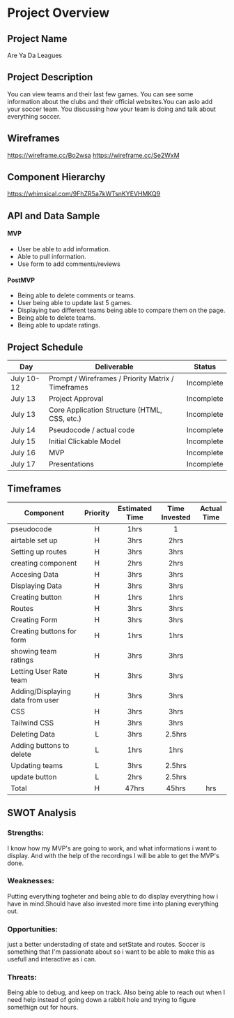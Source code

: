 # Project Overview

## Project Name

Are Ya Da Leagues

## Project Description

You can view teams and their last few games. You can see some information about the clubs and their official websites.You can aslo add your soccer team. You discussing how your team is doing and talk about everything soccer.

## Wireframes

https://wireframe.cc/Bo2wsa
https://wireframe.cc/Se2WxM

## Component Hierarchy
https://whimsical.com/9FhZR5a7kWTsnKYEVHMKQ9

## API and Data Sample


#### MVP 
- User be able to add information.
- Able to pull information.
- Use form to add comments/reviews


#### PostMVP  

- Being able to delete comments or teams.
- User being able to update last 5 games.
- Displaying two different teams being able to compare them on the page.
- Being able to delete teams.
- Being able to update ratings.
## Project Schedule


|  Day | Deliverable | Status
|---|---| ---|
|July 10-12| Prompt / Wireframes / Priority Matrix / Timeframes | Incomplete
|July 13| Project Approval | Incomplete
|July 13| Core Application Structure (HTML, CSS, etc.) | Incomplete
|July 14| Pseudocode / actual code | Incomplete
|July 15| Initial Clickable Model  | Incomplete
|July 16| MVP | Incomplete
|July 17| Presentations | Incomplete

## Timeframes


| Component | Priority | Estimated Time | Time Invested | Actual Time |
| --- | :---: |  :---: | :---: | :---: |
| pseudocode| H | 1hrs| 1 | |
| airtable set up | H | 3hrs| 2hrs | |
| Setting up routes| H | 3hrs| 3hrs | |
| creating component| H | 2hrs| 2hrs |  |
| Accesing Data | H | 3hrs| 3hrs | |
| Displaying Data | H | 3hrs| 3hrs | |
| Creating button | H | 1hrs| 1hrs |  |
| Routes| H | 3hrs| 3hrs | |
| Creating Form | H | 3hrs| 3hrs |  |
| Creating buttons for form | H | 1hrs| 1hrs | |
| showing team ratings | H | 3hrs| 3hrs | |
| Letting User Rate team | H | 3hrs| 3hrs | |
| Adding/Displaying data from user | H | 3hrs| 3hrs |  |
| CSS | H | 3hrs| 3hrs |  |
| Tailwind CSS | H | 3hrs| 3hrs |  |
| Deleting Data | L | 3hrs| 2.5hrs |  |
| Adding buttons to delete | L | 1hrs| 1hrs |  |
| Updating teams| L | 3hrs| 2.5hrs | |
| update button| L | 2hrs| 2.5hrs |  |
| Total | H | 47hrs| 45hrs | hrs |

## SWOT Analysis

### Strengths:
I know how my MVP's are going to work, and what informations i want to display. And with the help of the recordings I will be able to get the MVP's done. 

### Weaknesses: 
Putting everything togheter and being able to do display everything how i have in mind.Should have also invested more time into planing everything out.

### Opportunities:
just a better understading of state and setState and routes. Soccer is something that I'm passionate about so i want to be able to make this as usefull and interactive as i can.
### Threats:
Being able to debug, and keep on track. Also being able to reach out when I need help instead of going down a rabbit hole and trying to figure somethign out for hours. 
